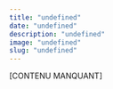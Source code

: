 ```yaml
---
title: "undefined"
date: "undefined"
description: "undefined"
image: "undefined"
slug: "undefined"
---
```


[CONTENU MANQUANT]
